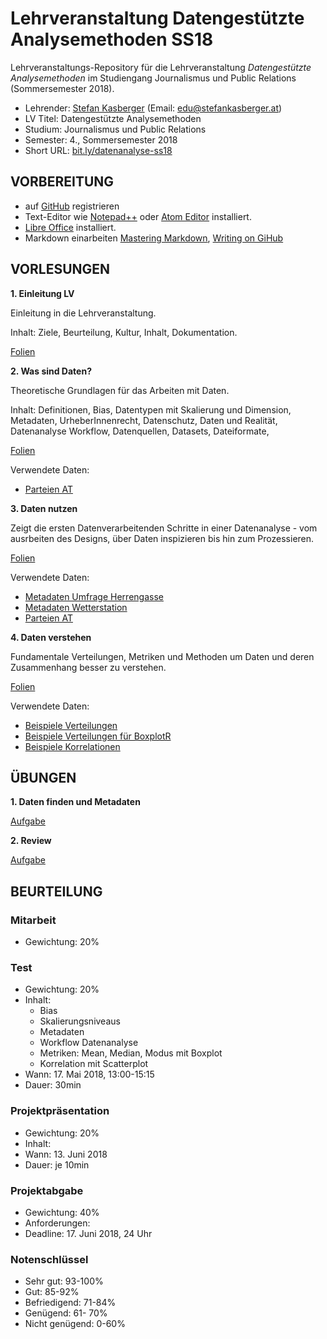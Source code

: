 # Lehrveranstaltung Datengestützte Analysemethoden SS18

Lehrveranstaltungs-Repository für die Lehrveranstaltung *Datengestützte Analysemethoden* im Studiengang Journalismus und Public Relations (Sommersemester 2018).

* Lehrender: [Stefan Kasberger](http://stefankasberger.at) (Email: edu@stefankasberger.at)
* LV Titel: Datengestützte Analysemethoden
* Studium: Journalismus und Public Relations
* Semester: 4., Sommersemester 2018
* Short URL: [bit.ly/datenanalyse-ss18](http://bit.ly/datenanalyse-ss18)

## VORBEREITUNG

* auf [GitHub](https://github.com) registrieren
* Text-Editor wie [Notepad++](https://notepad-plus-plus.org/) oder [Atom Editor](https://atom.io/) installiert.
* [Libre Office](https://de.libreoffice.org/) installiert.
* Markdown einarbeiten [Mastering Markdown](https://guides.github.com/features/mastering-markdown/), [Writing on GiHub](https://help.github.com/categories/writing-on-github/)

## VORLESUNGEN

**1. Einleitung LV**

Einleitung in die Lehrveranstaltung.


Inhalt: Ziele, Beurteilung, Kultur, Inhalt, Dokumentation.


[Folien](vorlesung/slides_1-einleitung.pdf)

**2. Was sind Daten?**

Theoretische Grundlagen für das Arbeiten mit Daten.


Inhalt: Definitionen, Bias, Datentypen mit Skalierung und Dimension, Metadaten, UrheberInnenrecht, Datenschutz, Daten und Realität, Datenanalyse Workflow, Datenquellen, Datasets, Dateiformate,


[Folien](vorlesung/slides_2-daten.pdf)


Verwendete Daten:
* [Parteien AT](data/theorie/parties.json)


**3. Daten nutzen**

Zeigt die ersten Datenverarbeitenden Schritte in einer Datenanalyse - vom ausrbeiten des Designs, über Daten inspizieren bis hin zum Prozessieren.


[Folien](vorlesung/slides_3-daten-nutzen.pdf)


Verwendete Daten:
* [Metadaten Umfrage Herrengasse](data/theorie/metadata_umfrage-herrengasse.json)
* [Metadaten Wetterstation](data/theorie/metdata_wetterstation.json)
* [Parteien AT](data/theorie/parties.json)

**4. Daten verstehen**

Fundamentale Verteilungen, Metriken und Methoden um Daten und deren Zusammenhang besser zu verstehen.


[Folien](vorlesung/slides_4-daten-auswerten.pdf)


Verwendete Daten:
* [Beispiele Verteilungen](data/theorie/statistik_beispiele.ods)
* [Beispiele Verteilungen für BoxplotR](data/theorie/distributions.csv)
* [Beispiele Korrelationen](data/theorie/korellation_beispiele.ods)

## ÜBUNGEN

**1. Daten finden und Metadaten**


[Aufgabe](uebung/UE_1-daten.md)


**2. Review**


[Aufgabe](uebung/UE_2-review.md)


## BEURTEILUNG

### Mitarbeit

* Gewichtung: 20%

### Test

* Gewichtung: 20%
* Inhalt:
  * Bias
  * Skalierungsniveaus
  * Metadaten
  * Workflow Datenanalyse
  * Metriken: Mean, Median, Modus mit Boxplot
  * Korrelation mit Scatterplot
* Wann: 17. Mai 2018, 13:00-15:15
* Dauer: 30min

### Projektpräsentation

* Gewichtung: 20%
* Inhalt:
* Wann: 13. Juni 2018
* Dauer: je 10min

### Projektabgabe

* Gewichtung: 40%
* Anforderungen:
* Deadline: 17. Juni 2018, 24 Uhr

### Notenschlüssel

* Sehr gut: 93-100%
* Gut: 85-92%
* Befriedigend: 71-84%
* Genügend: 61- 70%
* Nicht genügend: 0-60%
